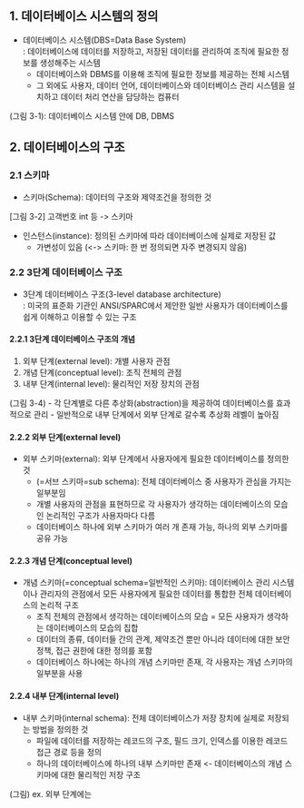 ## 1. 데이터베이스 시스템의 정의  
* 데이터베이스 시스템(DBS=Data Base System)  
: 데이터베이스에 데이터를 저장하고, 저장된 데이터를 관리하여 조직에 필요한 정보를 생성해주는 시스템
    - 데이터베이스와 DBMS를 이용해 조직에 필요한 정보를 제공하는 전체 시스템
    - 그 외에도 사용자, 데이터 언어, 데이터베이스와 데이터베이스 관리 시스템을 설치하고 데이터 처리 연산을 담당하는 컴퓨터  
    
(그림 3-1): 데이터베이스 시스템 안에 DB, DBMS

## 2. 데이터베이스의 구조  

### 2.1 스키마  
* 스키마(Schema): 데이터의 구조와 제약조건을 정의한 것  

[그림 3-2]
고객번호 int 등 -> 스키마

* 인스턴스(instance): 정의된 스키마에 따라 데이터베이스에 실제로 저장된 값
    - 가변성이 있음 (<-> 스키마: 한 번 정의되면 자주 변경되지 않음)

### 2.2 3단계 데이터베이스 구조
* 3단계 데이터베이스 구조(3-level database architecture)  
: 미국의 표준화 기관인 ANSI/SPARC에서 제안한 일반 사용자가 데이터베이스를 쉽게 이해하고 이용할 수 있는 구조

#### 2.2.1 3단계 데이터베이스 구조의 개념
1) 외부 단계(external level): 개별 사용자 관점
2) 개념 단계(conceptual level): 조직 전체의 관점
3) 내부 단계(internal level): 물리적인 저장 장치의 관점

(그림 3-4)
    - 각 단계별로 다른 추상화(abstraction)을 제공하여 데이터베이스를 효과적으로 관리
    - 일반적으로 내부 단계에서 외부 단계로 갈수록 추상화 레벨이 높아짐

#### 2.2.2 외부 단계(external level)
* 외부 스키마(external): 외부 단계에서 사용자에게 필요한 데이터베이스를 정의한 것
    - (=서브 스키마=sub schema): 전체 데이터베이스 중 사용자가 관심을 가지는 일부분임
    - 개별 사용자의 관점을 표현하므로 각 사용자가 생각하는 데이터베이스의 모습인 논리적인 구조가 사용자마다 다름
    - 데이터베이스 하나에 외부 스키마가 여러 개 존재 가능, 하나의 외부 스키마를 공유 가능

#### 2.2.3 개념 단계(conceptual level)
* 개념 스키마(=conceptual schema=일반적인 스키마): 데이터베이스 관리 시스템이나 관리자의 관점에서 모든 사용자에게 필요한 데이터를 통합한 전체 데이터베이스의 논리적 구조
    - 조직 전체의 관점에서 생각하는 데이터베이스의 모습 = 모든 사용자가 생각하는 데이터베이스의 모습의 집합
    - 데이터의 종류, 데이터들 간의 관계, 제약조건 뿐만 아니라 데이터에 대한 보안 정책, 접근 권한에 대한 정의를 포함
    - 데이터베이스 하나에는 하나의 개념 스키마만 존재, 각 사용자는 개념 스키마의 일부분을 사용

#### 2.2.4 내부 단계(internal level)
* 내부 스키마(internal schema): 전체 데이터베이스가 저장 장치에 실제로 저장되는 방법을 정의한 것
    - 파일에 데이터를 저장하는 레코드의 구조, 필드 크기, 인덱스를 이용한 레코드 접근 경로 등을 정의
    - 하나의 데이터베이스에 하나의 내부 스키마만 존재 <- 데이터베이스의 개념 스키마에 대한 물리적인 저장 구조

(그림) ex. 외부 단계에는

